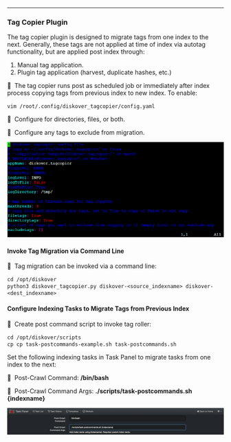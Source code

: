 ___
### Tag Copier Plugin

The tag copier plugin is designed to migrate tags from one index to the next. Generally, these tags are not applied at time of index via autotag functionality, but are applied post index through:

1. Manual tag application.
1. Plugin tag application (harvest, duplicate hashes, etc.)

🔴 &nbsp;The tag copier runs post as scheduled job or immediately after index process copying tags from previous index to new index. To enable:
```
vim /root/.config/diskover_tagcopier/config.yaml
```

🔴 &nbsp;Configure for directories, files, or both.

🔴 &nbsp;Configure any tags to exclude from migration.

![Image: Tag Copier Plugin Configuration in Terminal](images/image_plugins_tag_copier_config_in_terminal.png)

#### Invoke Tag Migration via Command Line

🔴 &nbsp;Tag migration can be invoked via a command line:
```
cd /opt/diskover
python3 diskover_tagcopier.py diskover-<source_indexname> diskover-<dest_indexname>
```

#### <a id="migrate_tags_from_previous_index"></a>Configure Indexing Tasks to Migrate Tags from Previous Index

🔴 &nbsp;Create post command script to invoke tag roller:
```
cd /opt/diskover/scripts
cp cp task-postcommands-example.sh task-postcommands.sh
```

Set the following indexing tasks in Task Panel to migrate tasks from one index to the next:

🔴 &nbsp;Post-Crawl Command: **/bin/bash**

🔴 &nbsp;Post-Crawl Command Args: **./scripts/task-postcommands.sh {indexname}**

![Image: Tag Copier Plugin Configuration in Task Panel](images/image_plugins_tag_copier_config_in_task_panel.png)
